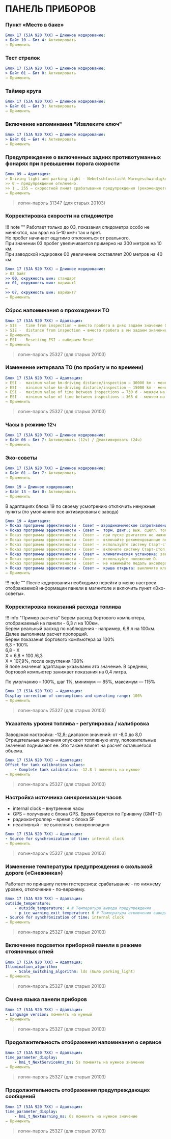 # ПАНЕЛЬ ПРИБОРОВ

### Пункт «Место в баке»
``` yaml
Блок 17 (5JA 920 7XX) → Длинное кодирование:
> Байт 10 – Бит 4: Активировать
→ Применить
```

### Тест стрелок
``` yaml
Блок 17 (5JA 920 7XX) → Длинное кодирование:
> Байт 01 – Бит 0: Активировать
→ Применить
```

### Таймер круга
``` yaml
Блок 17 (5JA 920 7XX) → Длинное кодирование:
> Байт 01 – Бит 3: Активировать
→ Применить
```

### Включение напоминания "Извлеките ключ"
``` yaml
Блок 17 (5JA 920 7XX) → Длинное кодирование:
> Байт 01 – Бит 4: Активировать
→ Применить
```

### Предупреждение о включенных задних противотуманных фонарях при превышении порога скорости
``` yaml
Блок 09 → Адаптация:
> Driving light and parking light - Nebelschlusslicht Warngeschwindigkeit → 
>> 0 — предупреждение отключено.
>> 1 … 255 — скоростной лимит срабатывания предупреждения (рекомендуется 60)
→ Применить
```
> логин-пароль 31347 (для старых 20103)

### Корректировка скорости на спидометре

!!! note ""
    Работает только до 03, показания спидометра особо не меняются, как врал на 5-10 км/ч так и врет.  
    Но пробег начинает ощутимо отклоняться от реального.  
    При значении 03 пробег увеличивается примерно на 300 метров на 10 км.  
    При заводской кодировке 00 увеличение составляет 200 метров на 40 км.  
``` yaml
Блок 17 (5JA 920 7XX) → Длинное кодирование:
> 03 байт
>> 00, окружность шин: стандарт
>> 01, окружность шин: вариант1
…
>> 07, окружность шин: вариант7
→ Применить
```

### Сброс напоминания о прохождении ТО
``` yaml
Блок 17 (5JA 920 7XX) → Адаптация:
> SIE -  time from inspection → вместо пробега в днях задаем значение 0
> SIE -  distance from inspection → вместо пробега в км задаем значение 0
→ Применить
> ESI -  Resetting ESI → выбираем Reset
→ Применить
```
> логин-пароль 25327 (для старых 20103)

### Изменение интервала ТО (по пробегу и по времени)
``` yaml
Блок 17 (5JA 920 7XX) → Адаптация:
> ESI -  maximum value km-driving distance/inspection → 30000 km - меняем на нужное, например 15000
> ESI -  minimum value km-driving distance/inspection → 15000 km - меняем на нужное, например 7500
> ESI -  maximum value of time between inspections → 730 d - меняем на нужное
> ESI -  minimum value of time between inspections → 365 d - меняем на нужное
→ Применить
```
> логин-пароль 25327 (для старых 20103)

### Часы в режиме 12ч
``` yaml
Блок 17 (5JA 920 7XX) → Длинное кодирование:
> Байт 06 – Бит 7: Активировать (12ч) / Деактивировать (24ч)
→ Применить
```

### Эко-советы
``` yaml
Блок 17 (5JA 920 7XX) → Длинное кодирование:
> Байт 01 – Бит 7: Активировать
→ Применить
```

``` yaml
Блок 19 → Длинное кодирование:
> Байт 13 – Бит 0: Активировать
→ Применить
```
В адаптациях блока 19 по своему усмотрению отключить ненужные пункты (по умолчанию все активированы с завода)
``` yaml
Блок 19 → Адаптация:
> Показ программы эффективности - Совет → аэродинамическое сопротивление: закройте стёкла/люк.
> Показ программы эффективности - Совет →  торм. двиг.: выж. сцепл. только при обор. меньше 1300.
> Показ программы эффективности - Совет →  при пуске двигателя не нажимайте педаль акселератора.
> Показ программы эффективности - Совет →  включайте рекомендованные передачи (только МКП).
> Показ программы эффективности - Совет →  используйте систему Старт-стоп.
> Показ программы эффективности - Совет →  включите систему Старт-стоп.
> Показ программы эффективности - Совет →  климатическая установка: закройте стёкла/люк.
> Показ программы эффективности - Совет →  используйте положение D.
> Показ программы эффективности - Совет →  не нажимайте педаль акселератора при неподвижном а/м.
> Показ программы эффективности - Совет →  крыша открыта: выключите клим. установку (клавиша АС)
→ Применить
```

!!! note ""
    После кодирования необходимо перейти в меню настроек отображаемой информации панели в магнитоле и включить пункт «Эко-советы».

### Корректировка показаний расхода топлива

!!! info "Пример расчета"
    Берем расход бортового компьютера, отображаемый на панели - 6,3 л на 100км.  
    Берем реальный расход по наблюдения - например, 6,8 л на 100км.  
    Далее выполняем расчет пропорций.  
    Берем показания бортового компьютера за 100%  
    6,3 - 100%  
    6,8 - Х  
    Х = 6,8 * 100 /6,3  
    Х = 107,9%, после округления 108%  
    В поле значения адаптации указываем это значение. В среднем, бортовой компьютер занижает показания на 0,4 литра.

По умолчанию – 100%, шаг 1%, минимум — 85%, максимум — 115%

``` yaml
Блок 17 (5JA 920 7XX) → Адаптация:
Display correction of consumptions and operating range: 100%
→ Применить
```
> логин-пароль 25327 (для старых 20103)

### Указатель уровня топлива - регулировка / калибровка

Заводская настройка: -12,8; диапазон значений: от -8,0 до 8,0  
Отрицательные значения опускают топливную иглу, положительные значения поднимают ее. Это также влияет на расчет оставшегося объема.

``` yaml
Блок 17 (5JA 920 7XX) → Адаптация:
Offset for tank calibration values:
    - Complete tank calibration: -12.8 l поменять на нужное
→ Применить
```
> логин-пароль 25327 (для старых 20103)

### Настройка источника синхронизации часов

- internal clock – внутренние часы  
- GPS – получение с блока GPS. Время берется по Гринвичу (GMT+0) 
- радиоконтроллер – время с блока 5F  
- неактивный – не выполнять синхронизацию

``` yaml
Блок 17 (5JA 920 7XX) → Адаптация:
- Source for synchronization of time: internal clock
→ Применить
```
> логин-пароль 25327 (для старых 20103)

### Изменение температуры предупреждения о скользкой дороге («Снежинка»)

Работает по принципу петли гистерезиса: срабатывание - по нижнему уровню, отключение - по-верхнему.

``` yaml
Блок 17 (5JA 920 7XX) → Адаптация:
outside_temperature:
    - outside_temperature: 4 # Температура вывода предупреждения
    - p_ice_warning_exit_temperature: 6 # Температура отключения вывода предупреждения
- Source for synchronization of time: internal clock
→ Применить
```
> логин-пароль 25327 (для старых 20103)

### Включение подсветки приборной панели в режиме стояночных огней

``` yaml
Блок 17 (5JA 920 7XX) → Адаптация:
Illumination_algorithm:
    - Scale_switching_algorithm: lds (было parking_light)
→ Применить
```
> логин-пароль 25327 (для старых 20103)

### Смена языка панели приборов

``` yaml
Блок 17 (5JA 920 7XX) → Адаптация:
- Language version: поменять на нужный
→ Применить
```
> логин-пароль 25327 (для старых 20103)

### Продолжительность отображения напоминания о сервисе

``` yaml
Блок 17 (5JA 920 7XX) → Адаптация:
time_parameter_display:
    - hmi_t_NextServiceAnz_ms: 5s поменять на нужное значение
→ Применить
```
> логин-пароль 25327 (для старых 20103)

### Продолжительность отображения предупреждающих сообщений

``` yaml
Блок 17 (5JA 920 7XX) → Адаптация:
time_parameter_display:
    - hmi_t_NextWarning_ms: 6s поменять на нужное значение
→ Применить
```
> логин-пароль 25327 (для старых 20103)